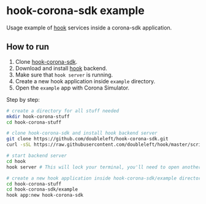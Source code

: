 hook-corona-sdk example
===

Usage example of [hook](https://github.com/doubleleft/hook) services inside a
corona-sdk application.

How to run
---

1. Clone [hook-corona-sdk](https://github.com/doubleleft/hook-corona-sdk.git).
2. Download and install [hook](https://github.com/doubleleft/hook#installation) backend.
3. Make sure that `hook server` is running.
4. Create a new hook application inside `example` directory.
5. Open the `example` app with Corona Simulator.

Step by step:

```bash
# create a directory for all stuff needed
mkdir hook-corona-stuff
cd hook-corona-stuff

# clone hook-corona-sdk and install hook backend server
git clone https://github.com/doubleleft/hook-corona-sdk.git
curl -sSL https://raw.githubusercontent.com/doubleleft/hook/master/scripts/install.sh | bash

# start backend server
cd hook
hook server # This will lock your terminal, you'll need to open another tab to continue.

# create a new hook application inside hook-corona-sdk/example directory
cd hook-corona-stuff
cd hook-corona-sdk/example
hook app:new hook-corona-sdk
```
